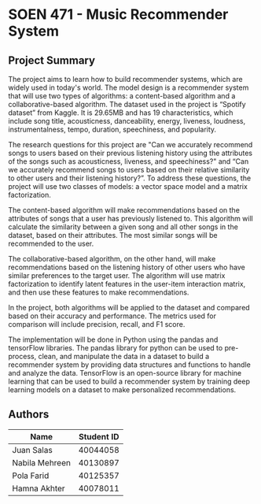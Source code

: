 # SOEN 471 - Music Recommender System
## Project Summary 

The project aims to learn how to build recommender systems, which are widely used in today's world. The model design is a recommender system that will use two types of algorithms: a content-based algorithm and a collaborative-based algorithm. The dataset used in the project is “Spotify dataset” from Kaggle. It is 29.65MB and has 19 characteristics, which include song title, acousticness, danceability, energy, liveness, loudness, instrumentalness, tempo, duration, speechiness, and popularity.

The research questions for this project are "Can we accurately recommend songs to users based on their previous listening history using the attributes of the songs such as acousticness, liveness, and speechiness?" and “Can we accurately recommend songs to users based on their relative similarity to other users and their listening history?”. To address these questions, the project will use two classes of models: a vector space model and a matrix factorization. 

The content-based algorithm will make recommendations based on the attributes of songs that a user has previously listened to. This algorithm will calculate the similarity between a given song and all other songs in the dataset, based on their attributes. The most similar songs will be recommended to the user.

The collaborative-based algorithm, on the other hand, will make recommendations based on the listening history of other users who have similar preferences to the target user. The algorithm will use matrix factorization to identify latent features in the user-item interaction matrix, and then use these features to make recommendations.

In the project, both algorithms will be applied to the dataset and compared based on their accuracy and performance. The metrics used for comparison will include precision, recall, and F1 score.

The implementation will be done in Python using the pandas and tensorFlow libraries. The pandas library for python can be used to pre-process, clean, and manipulate the data in a dataset to build a recommender system by providing data structures and functions to handle and analyze the data. TensorFlow is an open-source library for machine learning that can be used to build a recommender system by training deep learning models on a dataset to make personalized recommendations.
## Authors
| Name  | Student ID |
| ----- | ---------- |
| Juan Salas  | 40044058  |
| Nabila Mehreen | 40130897  |
| Pola Farid | 40125357  |
| Hamna Akhter | 40078011  |
